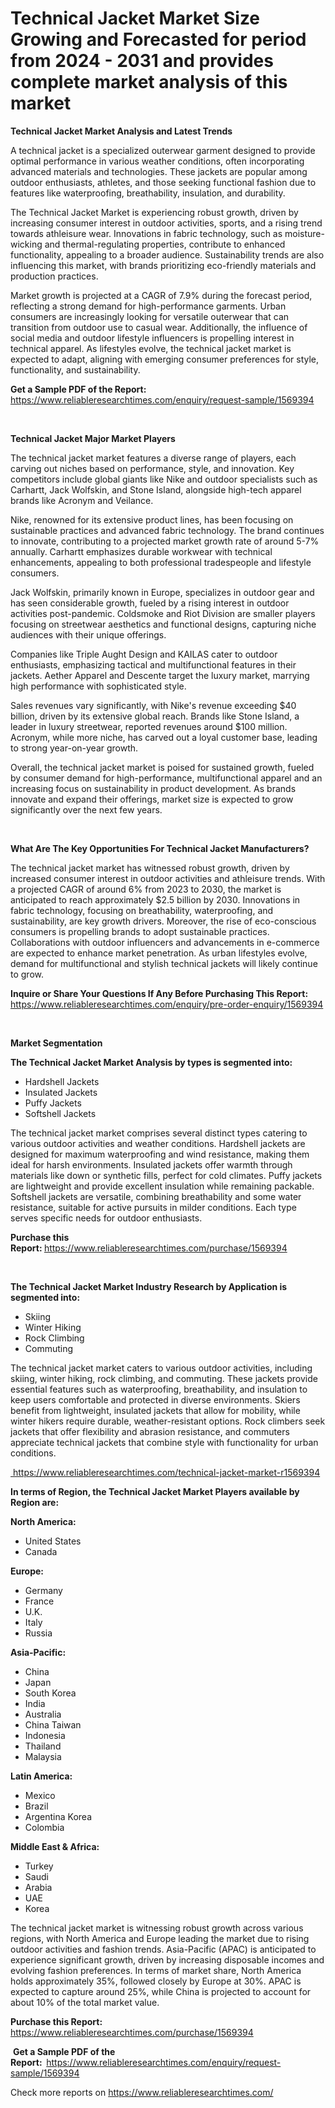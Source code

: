 <p><h1>Technical Jacket Market Size Growing and Forecasted for period from 2024 - 2031 and provides complete market analysis of this market</h1></p><p><strong>Technical Jacket Market Analysis and Latest Trends</strong></p>
<p><p>A technical jacket is a specialized outerwear garment designed to provide optimal performance in various weather conditions, often incorporating advanced materials and technologies. These jackets are popular among outdoor enthusiasts, athletes, and those seeking functional fashion due to features like waterproofing, breathability, insulation, and durability.</p><p>The Technical Jacket Market is experiencing robust growth, driven by increasing consumer interest in outdoor activities, sports, and a rising trend towards athleisure wear. Innovations in fabric technology, such as moisture-wicking and thermal-regulating properties, contribute to enhanced functionality, appealing to a broader audience. Sustainability trends are also influencing this market, with brands prioritizing eco-friendly materials and production practices.</p><p>Market growth is projected at a CAGR of 7.9% during the forecast period, reflecting a strong demand for high-performance garments. Urban consumers are increasingly looking for versatile outerwear that can transition from outdoor use to casual wear. Additionally, the influence of social media and outdoor lifestyle influencers is propelling interest in technical apparel. As lifestyles evolve, the technical jacket market is expected to adapt, aligning with emerging consumer preferences for style, functionality, and sustainability.</p></p>
<p><strong>Get a Sample PDF of the Report:&nbsp;</strong> <a href="https://www.reliableresearchtimes.com/enquiry/request-sample/1569394?utm_campaign=1933&utm_medium=2&utm_source=Github&utm_content=ia&utm_term=29122024&utm_id=technical-jacket">https://www.reliableresearchtimes.com/enquiry/request-sample/1569394</a></p>
<p>&nbsp;</p>
<p><strong>Technical Jacket Major Market Players</strong></p>
<p><p>The technical jacket market features a diverse range of players, each carving out niches based on performance, style, and innovation. Key competitors include global giants like Nike and outdoor specialists such as Carhartt, Jack Wolfskin, and Stone Island, alongside high-tech apparel brands like Acronym and Veilance.</p><p>Nike, renowned for its extensive product lines, has been focusing on sustainable practices and advanced fabric technology. The brand continues to innovate, contributing to a projected market growth rate of around 5-7% annually. Carhartt emphasizes durable workwear with technical enhancements, appealing to both professional tradespeople and lifestyle consumers.</p><p>Jack Wolfskin, primarily known in Europe, specializes in outdoor gear and has seen considerable growth, fueled by a rising interest in outdoor activities post-pandemic. Coldsmoke and Riot Division are smaller players focusing on streetwear aesthetics and functional designs, capturing niche audiences with their unique offerings.</p><p>Companies like Triple Aught Design and KAILAS cater to outdoor enthusiasts, emphasizing tactical and multifunctional features in their jackets. Aether Apparel and Descente target the luxury market, marrying high performance with sophisticated style.</p><p>Sales revenues vary significantly, with Nike's revenue exceeding $40 billion, driven by its extensive global reach. Brands like Stone Island, a leader in luxury streetwear, reported revenues around $100 million. Acronym, while more niche, has carved out a loyal customer base, leading to strong year-on-year growth.</p><p>Overall, the technical jacket market is poised for sustained growth, fueled by consumer demand for high-performance, multifunctional apparel and an increasing focus on sustainability in product development. As brands innovate and expand their offerings, market size is expected to grow significantly over the next few years.</p></p>
<p>&nbsp;</p>
<p><strong>What Are The Key Opportunities For Technical Jacket Manufacturers?</strong></p>
<p><p>The technical jacket market has witnessed robust growth, driven by increased consumer interest in outdoor activities and athleisure trends. With a projected CAGR of around 6% from 2023 to 2030, the market is anticipated to reach approximately $2.5 billion by 2030. Innovations in fabric technology, focusing on breathability, waterproofing, and sustainability, are key growth drivers. Moreover, the rise of eco-conscious consumers is propelling brands to adopt sustainable practices. Collaborations with outdoor influencers and advancements in e-commerce are expected to enhance market penetration. As urban lifestyles evolve, demand for multifunctional and stylish technical jackets will likely continue to grow.</p></p>
<p><strong>Inquire or Share Your Questions If Any Before Purchasing This Report:</strong> <a href="https://www.reliableresearchtimes.com/enquiry/pre-order-enquiry/1569394?utm_campaign=1933&utm_medium=2&utm_source=Github&utm_content=ia&utm_term=29122024&utm_id=technical-jacket">https://www.reliableresearchtimes.com/enquiry/pre-order-enquiry/1569394</a></p>
<p>&nbsp;</p>
<p><strong>Market Segmentation</strong></p>
<p><strong>The Technical Jacket Market Analysis by types is segmented into:</strong></p>
<p><ul><li>Hardshell Jackets</li><li>Insulated Jackets</li><li>Puffy Jackets</li><li>Softshell Jackets</li></ul></p>
<p><p>The technical jacket market comprises several distinct types catering to various outdoor activities and weather conditions. Hardshell jackets are designed for maximum waterproofing and wind resistance, making them ideal for harsh environments. Insulated jackets offer warmth through materials like down or synthetic fills, perfect for cold climates. Puffy jackets are lightweight and provide excellent insulation while remaining packable. Softshell jackets are versatile, combining breathability and some water resistance, suitable for active pursuits in milder conditions. Each type serves specific needs for outdoor enthusiasts.</p></p>
<p><strong>Purchase this Report:&nbsp;</strong><a href="https://www.reliableresearchtimes.com/purchase/1569394?utm_campaign=1933&utm_medium=2&utm_source=Github&utm_content=ia&utm_term=29122024&utm_id=technical-jacket">https://www.reliableresearchtimes.com/purchase/1569394</a></p>
<p>&nbsp;</p>
<p><strong>The Technical Jacket Market Industry Research by Application is segmented into:</strong></p>
<p><ul><li>Skiing</li><li>Winter Hiking</li><li>Rock Climbing</li><li>Commuting</li></ul></p>
<p><p>The technical jacket market caters to various outdoor activities, including skiing, winter hiking, rock climbing, and commuting. These jackets provide essential features such as waterproofing, breathability, and insulation to keep users comfortable and protected in diverse environments. Skiers benefit from lightweight, insulated jackets that allow for mobility, while winter hikers require durable, weather-resistant options. Rock climbers seek jackets that offer flexibility and abrasion resistance, and commuters appreciate technical jackets that combine style with functionality for urban conditions.</p></p>
<p><a href="https://www.reliableresearchtimes.com/technical-jacket-market-r1569394?utm_campaign=1933&utm_medium=2&utm_source=Github&utm_content=ia&utm_term=29122024&utm_id=technical-jacket">&nbsp;https://www.reliableresearchtimes.com/technical-jacket-market-r1569394</a></p>
<p><strong>In terms of Region, the Technical Jacket Market Players available by Region are:</strong></p>
<p>
    <p> <strong> North America: </strong>
        <ul>
            <li>United States</li>
            <li>Canada</li>
        </ul>
        </p> 
    <p> <strong> Europe: </strong>
        <ul>
            <li>Germany</li>
            <li>France</li>
            <li>U.K.</li>
            <li>Italy</li>
            <li>Russia</li>
        </ul>
        </p> 
    <p> <strong> Asia-Pacific: </strong>
        <ul>
            <li>China</li>
            <li>Japan</li>
            <li>South Korea</li>
            <li>India</li>
            <li>Australia</li>
            <li>China Taiwan</li>
            <li>Indonesia</li>
            <li>Thailand</li>
            <li>Malaysia</li>
        </ul>
        </p> 
    <p> <strong> Latin America: </strong>
        <ul>
            <li>Mexico</li>
            <li>Brazil</li>
            <li>Argentina Korea</li>
            <li>Colombia</li>
        </ul>
        </p> 
    <p> <strong> Middle East & Africa: </strong>
        <ul>
            <li>Turkey</li>
            <li>Saudi</li>
            <li>Arabia</li>
            <li>UAE</li>
            <li>Korea</li>
        </ul>
    </p>
    </p>
<p><p>The technical jacket market is witnessing robust growth across various regions, with North America and Europe leading the market due to rising outdoor activities and fashion trends. Asia-Pacific (APAC) is anticipated to experience significant growth, driven by increasing disposable incomes and evolving fashion preferences. In terms of market share, North America holds approximately 35%, followed closely by Europe at 30%. APAC is expected to capture around 25%, while China is projected to account for about 10% of the total market value.</p></p>
<p><strong>Purchase this Report: </strong><a href="https://www.reliableresearchtimes.com/purchase/1569394?utm_campaign=1933&utm_medium=2&utm_source=Github&utm_content=ia&utm_term=29122024&utm_id=technical-jacket">https://www.reliableresearchtimes.com/purchase/1569394</a></p>
<p>&nbsp;<strong>Get a Sample PDF of the Report:&nbsp;&nbsp;</strong><a href="https://www.reliableresearchtimes.com/enquiry/request-sample/1569394?utm_campaign=1933&utm_medium=2&utm_source=Github&utm_content=ia&utm_term=29122024&utm_id=technical-jacket">https://www.reliableresearchtimes.com/enquiry/request-sample/1569394</a></p>
<p><strong></strong></p>
<p>Check more reports on <a href="https://www.reliableresearchtimes.com/?utm_campaign=1933&utm_medium=2&utm_source=Github&utm_content=ia&utm_term=29122024&utm_id=technical-jacket">https://www.reliableresearchtimes.com/</a></p>